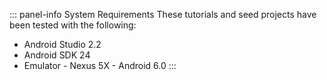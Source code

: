::: panel-info System Requirements
These tutorials and seed projects have been tested with the following:

* Android Studio 2.2
* Android SDK 24
* Emulator - Nexus 5X - Android 6.0
:::
